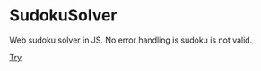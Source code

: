 # SudokuSolver

Web sudoku solver in JS.
No error handling is sudoku is not valid.

<a href="https://1irda.alwaysdata.net/post/sudoku-solver-js-18">Try</a>